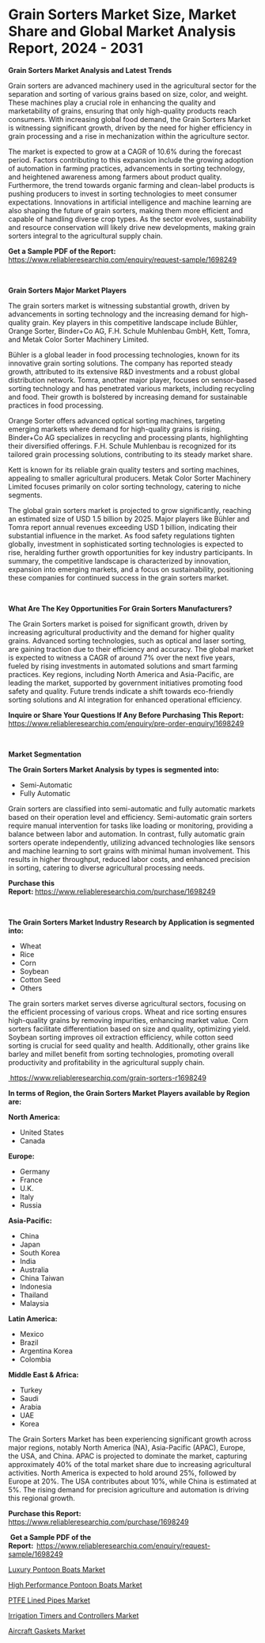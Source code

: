 <p><h1>Grain Sorters Market Size, Market Share and Global Market Analysis Report, 2024 - 2031</h1></p><p><strong>Grain Sorters Market Analysis and Latest Trends</strong></p>
<p><p>Grain sorters are advanced machinery used in the agricultural sector for the separation and sorting of various grains based on size, color, and weight. These machines play a crucial role in enhancing the quality and marketability of grains, ensuring that only high-quality products reach consumers. With increasing global food demand, the Grain Sorters Market is witnessing significant growth, driven by the need for higher efficiency in grain processing and a rise in mechanization within the agriculture sector. </p><p>The market is expected to grow at a CAGR of 10.6% during the forecast period. Factors contributing to this expansion include the growing adoption of automation in farming practices, advancements in sorting technology, and heightened awareness among farmers about product quality. Furthermore, the trend towards organic farming and clean-label products is pushing producers to invest in sorting technologies to meet consumer expectations. Innovations in artificial intelligence and machine learning are also shaping the future of grain sorters, making them more efficient and capable of handling diverse crop types. As the sector evolves, sustainability and resource conservation will likely drive new developments, making grain sorters integral to the agricultural supply chain.</p></p>
<p><strong>Get a Sample PDF of the Report:&nbsp;</strong> <a href="https://www.reliableresearchiq.com/enquiry/request-sample/1698249?utm_campaign=104&utm_medium=2&utm_source=Github&utm_content=ia&utm_term=16122024&utm_id=grain-sorters">https://www.reliableresearchiq.com/enquiry/request-sample/1698249</a></p>
<p>&nbsp;</p>
<p><strong>Grain Sorters Major Market Players</strong></p>
<p><p>The grain sorters market is witnessing substantial growth, driven by advancements in sorting technology and the increasing demand for high-quality grain. Key players in this competitive landscape include Bühler, Orange Sorter, Binder+Co AG, F.H. Schule Muhlenbau GmbH, Kett, Tomra, and Metak Color Sorter Machinery Limited.</p><p>Bühler is a global leader in food processing technologies, known for its innovative grain sorting solutions. The company has reported steady growth, attributed to its extensive R&D investments and a robust global distribution network. Tomra, another major player, focuses on sensor-based sorting technology and has penetrated various markets, including recycling and food. Their growth is bolstered by increasing demand for sustainable practices in food processing.</p><p>Orange Sorter offers advanced optical sorting machines, targeting emerging markets where demand for high-quality grains is rising. Binder+Co AG specializes in recycling and processing plants, highlighting their diversified offerings. F.H. Schule Muhlenbau is recognized for its tailored grain processing solutions, contributing to its steady market share.</p><p>Kett is known for its reliable grain quality testers and sorting machines, appealing to smaller agricultural producers. Metak Color Sorter Machinery Limited focuses primarily on color sorting technology, catering to niche segments.</p><p>The global grain sorters market is projected to grow significantly, reaching an estimated size of USD 1.5 billion by 2025. Major players like Bühler and Tomra report annual revenues exceeding USD 1 billion, indicating their substantial influence in the market. As food safety regulations tighten globally, investment in sophisticated sorting technologies is expected to rise, heralding further growth opportunities for key industry participants. In summary, the competitive landscape is characterized by innovation, expansion into emerging markets, and a focus on sustainability, positioning these companies for continued success in the grain sorters market.</p></p>
<p>&nbsp;</p>
<p><strong>What Are The Key Opportunities For Grain Sorters Manufacturers?</strong></p>
<p><p>The Grain Sorters market is poised for significant growth, driven by increasing agricultural productivity and the demand for higher quality grains. Advanced sorting technologies, such as optical and laser sorting, are gaining traction due to their efficiency and accuracy. The global market is expected to witness a CAGR of around 7% over the next five years, fueled by rising investments in automated solutions and smart farming practices. Key regions, including North America and Asia-Pacific, are leading the market, supported by government initiatives promoting food safety and quality. Future trends indicate a shift towards eco-friendly sorting solutions and AI integration for enhanced operational efficiency.</p></p>
<p><strong>Inquire or Share Your Questions If Any Before Purchasing This Report:</strong> <a href="https://www.reliableresearchiq.com/enquiry/pre-order-enquiry/1698249?utm_campaign=104&utm_medium=2&utm_source=Github&utm_content=ia&utm_term=16122024&utm_id=grain-sorters">https://www.reliableresearchiq.com/enquiry/pre-order-enquiry/1698249</a></p>
<p>&nbsp;</p>
<p><strong>Market Segmentation</strong></p>
<p><strong>The Grain Sorters Market Analysis by types is segmented into:</strong></p>
<p><ul><li>Semi-Automatic</li><li>Fully Automatic</li></ul></p>
<p><p>Grain sorters are classified into semi-automatic and fully automatic markets based on their operation level and efficiency. Semi-automatic grain sorters require manual intervention for tasks like loading or monitoring, providing a balance between labor and automation. In contrast, fully automatic grain sorters operate independently, utilizing advanced technologies like sensors and machine learning to sort grains with minimal human involvement. This results in higher throughput, reduced labor costs, and enhanced precision in sorting, catering to diverse agricultural processing needs.</p></p>
<p><strong>Purchase this Report:&nbsp;</strong><a href="https://www.reliableresearchiq.com/purchase/1698249?utm_campaign=104&utm_medium=2&utm_source=Github&utm_content=ia&utm_term=16122024&utm_id=grain-sorters">https://www.reliableresearchiq.com/purchase/1698249</a></p>
<p>&nbsp;</p>
<p><strong>The Grain Sorters Market Industry Research by Application is segmented into:</strong></p>
<p><ul><li>Wheat</li><li>Rice</li><li>Corn</li><li>Soybean</li><li>Cotton Seed</li><li>Others</li></ul></p>
<p><p>The grain sorters market serves diverse agricultural sectors, focusing on the efficient processing of various crops. Wheat and rice sorting ensures high-quality grains by removing impurities, enhancing market value. Corn sorters facilitate differentiation based on size and quality, optimizing yield. Soybean sorting improves oil extraction efficiency, while cotton seed sorting is crucial for seed quality and health. Additionally, other grains like barley and millet benefit from sorting technologies, promoting overall productivity and profitability in the agricultural supply chain.</p></p>
<p><a href="https://www.reliableresearchiq.com/grain-sorters-r1698249?utm_campaign=104&utm_medium=2&utm_source=Github&utm_content=ia&utm_term=16122024&utm_id=grain-sorters">&nbsp;https://www.reliableresearchiq.com/grain-sorters-r1698249</a></p>
<p><strong>In terms of Region, the Grain Sorters Market Players available by Region are:</strong></p>
<p>
    <p> <strong> North America: </strong>
        <ul>
            <li>United States</li>
            <li>Canada</li>
        </ul>
        </p> 
    <p> <strong> Europe: </strong>
        <ul>
            <li>Germany</li>
            <li>France</li>
            <li>U.K.</li>
            <li>Italy</li>
            <li>Russia</li>
        </ul>
        </p> 
    <p> <strong> Asia-Pacific: </strong>
        <ul>
            <li>China</li>
            <li>Japan</li>
            <li>South Korea</li>
            <li>India</li>
            <li>Australia</li>
            <li>China Taiwan</li>
            <li>Indonesia</li>
            <li>Thailand</li>
            <li>Malaysia</li>
        </ul>
        </p> 
    <p> <strong> Latin America: </strong>
        <ul>
            <li>Mexico</li>
            <li>Brazil</li>
            <li>Argentina Korea</li>
            <li>Colombia</li>
        </ul>
        </p> 
    <p> <strong> Middle East & Africa: </strong>
        <ul>
            <li>Turkey</li>
            <li>Saudi</li>
            <li>Arabia</li>
            <li>UAE</li>
            <li>Korea</li>
        </ul>
    </p>
    </p>
<p><p>The Grain Sorters Market has been experiencing significant growth across major regions, notably North America (NA), Asia-Pacific (APAC), Europe, the USA, and China. APAC is projected to dominate the market, capturing approximately 40% of the total market share due to increasing agricultural activities. North America is expected to hold around 25%, followed by Europe at 20%. The USA contributes about 10%, while China is estimated at 5%. The rising demand for precision agriculture and automation is driving this regional growth.</p></p>
<p><strong>Purchase this Report: </strong><a href="https://www.reliableresearchiq.com/purchase/1698249?utm_campaign=104&utm_medium=2&utm_source=Github&utm_content=ia&utm_term=16122024&utm_id=grain-sorters">https://www.reliableresearchiq.com/purchase/1698249</a></p>
<p>&nbsp;<strong>Get a Sample PDF of the Report:&nbsp;&nbsp;</strong><a href="https://www.reliableresearchiq.com/enquiry/request-sample/1698249?utm_campaign=104&utm_medium=2&utm_source=Github&utm_content=ia&utm_term=16122024&utm_id=grain-sorters">https://www.reliableresearchiq.com/enquiry/request-sample/1698249</a></p>
<p><strong></strong></p>
<p><p><a href="https://www.linkedin.com/pulse/luxury-pontoon-boats-market-sizeshare-recent-development-6khae?utm_campaign=104&utm_medium=2&utm_source=Github&utm_content=ia&utm_term=16122024&utm_id=grain-sorters">Luxury Pontoon Boats Market</a></p><p><a href="https://www.linkedin.com/pulse/high-performance-pontoon-boats-market-trends-growth-outlook-soe2e?utm_campaign=104&utm_medium=2&utm_source=Github&utm_content=ia&utm_term=16122024&utm_id=grain-sorters">High Performance Pontoon Boats Market</a></p><p><a href="https://github.com/sherikacas30/Market-Research-Report-List-1/blob/main/ptfe-lined-pipes-market.md?utm_campaign=104&utm_medium=2&utm_source=Github&utm_content=ia&utm_term=16122024&utm_id=grain-sorters">PTFE Lined Pipes Market</a></p><p><a href="https://www.linkedin.com/pulse/evaluating-irrigation-timers-controllers-market-size-growth-0q12e?utm_campaign=104&utm_medium=2&utm_source=Github&utm_content=ia&utm_term=16122024&utm_id=grain-sorters">Irrigation Timers and Controllers Market</a></p><p><a href="https://www.linkedin.com/pulse/international-aircraft-gaskets-market-growing-extraordinary-fvyhe?utm_campaign=104&utm_medium=2&utm_source=Github&utm_content=ia&utm_term=16122024&utm_id=grain-sorters">Aircraft Gaskets Market</a></p></p>